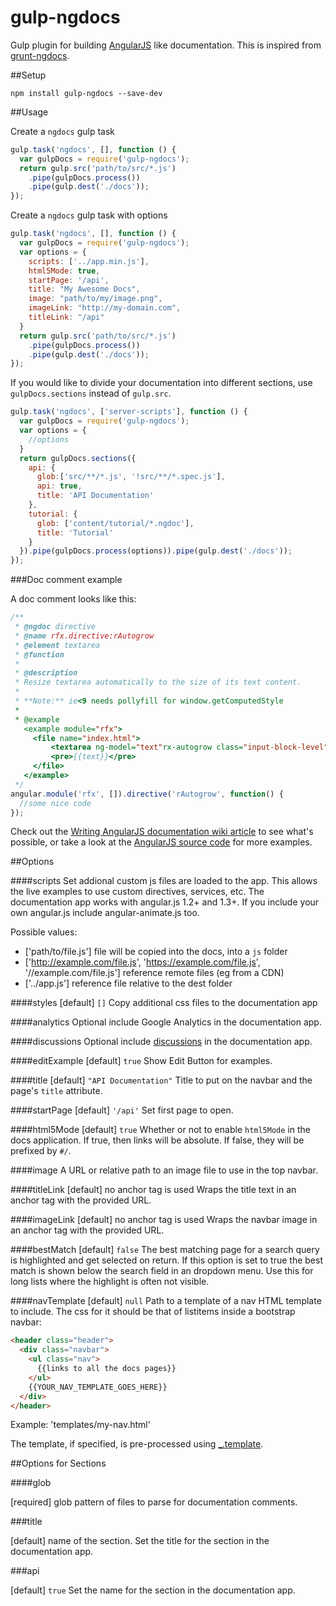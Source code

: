 gulp-ngdocs
===========

Gulp plugin for building [AngularJS](http://docs.angularjs.org) like documentation. This is inspired from [grunt-ngdocs](https://www.npmjs.org/package/gulp-ngdocs).

##Setup

`npm install gulp-ngdocs --save-dev`

##Usage

Create a `ngdocs` gulp task

```js
gulp.task('ngdocs', [], function () {
  var gulpDocs = require('gulp-ngdocs');
  return gulp.src('path/to/src/*.js')
    .pipe(gulpDocs.process())
    .pipe(gulp.dest('./docs'));
});
```
Create a `ngdocs` gulp task with options

```js
gulp.task('ngdocs', [], function () {
  var gulpDocs = require('gulp-ngdocs');
  var options = {
    scripts: ['../app.min.js'],
    html5Mode: true,
    startPage: '/api',
    title: "My Awesome Docs",
    image: "path/to/my/image.png",
    imageLink: "http://my-domain.com",
    titleLink: "/api"
  }
  return gulp.src('path/to/src/*.js')
    .pipe(gulpDocs.process())
    .pipe(gulp.dest('./docs'));
});
```

If you would like to divide your documentation into different sections, use `gulpDocs.sections` instead of `gulp.src`.

```js
gulp.task('ngdocs', ['server-scripts'], function () {
  var gulpDocs = require('gulp-ngdocs');
  var options = { 
    //options
  }
  return gulpDocs.sections({
    api: {
      glob:['src/**/*.js', '!src/**/*.spec.js'],
      api: true,
      title: 'API Documentation'
    },
    tutorial: {
      glob: ['content/tutorial/*.ngdoc'],
      title: 'Tutorial'
    }
  }).pipe(gulpDocs.process(options)).pipe(gulp.dest('./docs'));
});
```
###Doc comment example

A doc comment looks like this:
```js
/**
 * @ngdoc directive
 * @name rfx.directive:rAutogrow
 * @element textarea
 * @function
 *
 * @description
 * Resize textarea automatically to the size of its text content.
 *
 * **Note:** ie<9 needs pollyfill for window.getComputedStyle
 *
 * @example
   <example module="rfx">
     <file name="index.html">
         <textarea ng-model="text"rx-autogrow class="input-block-level"></textarea>
         <pre>{{text}}</pre>
     </file>
   </example>
 */
angular.module('rfx', []).directive('rAutogrow', function() {
  //some nice code
});
```

Check out the [Writing AngularJS documentation wiki article](https://github.com/angular/angular.js/wiki/Writing-AngularJS-Documentation) to see what's possible,
or take a look at the [AngularJS source code](https://github.com/angular/angular.js/tree/master/src/ng) for more examples.

##Options

####scripts
Set addional custom js files are loaded to the app. This allows the live examples to use custom directives, services, etc. The documentation app works with angular.js 1.2+ and 1.3+. If you include your own angular.js include angular-animate.js too.

Possible values:

  - ['path/to/file.js'] file will be copied into the docs, into a `js` folder
  - ['http://example.com/file.js', 'https://example.com/file.js', '//example.com/file.js'] reference remote files (eg from a CDN)
  - ['../app.js'] reference file relative to the dest folder

####styles
[default] `[]`
Copy additional css files to the documentation app

####analytics
Optional include Google Analytics in the documentation app.

####discussions
Optional include [discussions](http://disqus.com) in the documentation app.

####editExample
[default] `true`
Show Edit Button for examples.

####title
[default] `"API Documentation"`
Title to put on the navbar and the page's `title` attribute.

####startPage
[default] `'/api'`
Set first page to open.

####html5Mode
[default] `true`
Whether or not to enable `html5Mode` in the docs application.  If true, then links will be absolute.  If false, they will be prefixed by `#/`.

####image
A URL or relative path to an image file to use in the top navbar.

####titleLink
[default] no anchor tag is used
Wraps the title text in an anchor tag with the provided URL.

####imageLink
[default] no anchor tag is used
Wraps the navbar image in an anchor tag with the provided URL.

####bestMatch
[default] `false`
The best matching page for a search query is highlighted and get selected on return.
If this option is set to true the best match is shown below the search field in an dropdown menu. Use this for long lists where the highlight is often not visible.

####navTemplate
[default] `null`
Path to a template of a nav HTML template to include.  The css for it
should be that of listitems inside a bootstrap navbar:
```html
<header class="header">
  <div class="navbar">
    <ul class="nav">
      {{links to all the docs pages}}
    </ul>
    {{YOUR_NAV_TEMPLATE_GOES_HERE}}
  </div>
</header>
```
Example: 'templates/my-nav.html'

The template, if specified, is pre-processed using [_.template](http://lodash.com/docs#template).

##Options for Sections

####glob

[required] glob pattern of files to parse for documentation comments.

###title

[default] name of the section. Set the title for the section in the documentation app.

###api

[default] `true` Set the name for the section in the documentation app.
